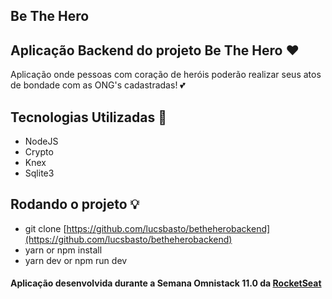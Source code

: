 ## Be The Hero

## Aplicação Backend do projeto Be The Hero :heart:

Aplicação onde pessoas com coração de heróis poderão realizar seus atos de bondade com as ONG's cadastradas! :two_hearts:

## Tecnologias Utilizadas :wrench:

- NodeJS
- Crypto
- Knex
- Sqlite3

## Rodando o projeto :bulb:

- git clone [https://github.com/lucsbasto/betheherobackend](https://github.com/lucsbasto/betheherobackend)
- yarn or npm install
- yarn dev or npm run dev

#### Aplicação desenvolvida durante a Semana Omnistack 11.0 da [RocketSeat](https://github.com/Rocketseat)
